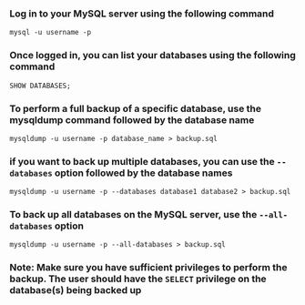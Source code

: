 ### Log in to your MySQL server using the following command
```
mysql -u username -p
```
### Once logged in, you can list your databases using the following command
```
SHOW DATABASES;
```
### To perform a full backup of a specific database, use the mysqldump command followed by the database name
```
mysqldump -u username -p database_name > backup.sql
```
### if you want to back up multiple databases, you can use the `--databases` option followed by the database names
```
mysqldump -u username -p --databases database1 database2 > backup.sql
```
### To back up all databases on the MySQL server, use the `--all-databases` option
```
mysqldump -u username -p --all-databases > backup.sql
```
### Note: Make sure you have sufficient privileges to perform the backup. The user should have the `SELECT` privilege on the database(s) being backed up
